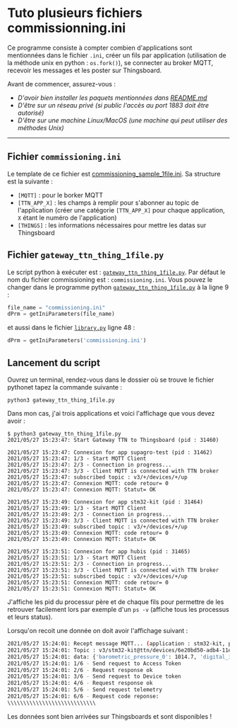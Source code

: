 # Tuto plusieurs fichiers commissionning.ini

Ce programme consiste à compter combien d'applications sont mentionnées dans le fichier `.ini`, créer un fils par application (utilisation de la méthode unix en python : `os.fork()`), se connecter au broker MQTT, recevoir les messages et les poster sur Thingsboard.

Avant de commencer, assurez-vous :
- *D'avoir bien installer les paquets mentionnées dans [README.md](https://github.com/GauthierBct/gateway-ttn-thingsboard-many-apps#installation-des-librairies)*
- *D'être sur un réseau privé (si public l'accès au port 1883 doit être autorisé)*
- *D'être sur une machine Linux/MacOS (une machine qui peut utiliser des méthodes Unix)*
---

## Fichier `commissioning.ini`
Le template de ce fichier est [commissioning_sample_1file.ini](https://github.com/GauthierBct/gateway-ttn-thingsboard-many-apps/blob/main/commissioning_sample_1file.ini). Sa structure est la suivante :
- `[MQTT]` : pour le borker MQTT
- `[TTN_APP_X]` : les champs à remplir pour s'abonner au topic de l'application (créer une catégorie `[TTN_APP_X]` pour chaque application, `X` étant le numéro de l'application)
- `[THINGS]` : les informations nécessaires pour mettre les datas sur Thingsboard

## Fichier `gateway_ttn_thing_1file.py`
Le script python à exécuter est : [`gateway_ttn_thing_1file.py`](https://github.com/GauthierBct/gateway-ttn-thingsboard-many-apps/blob/main/gateway_ttn_thing_1file.py). Par défaut le nom du fichier commissioning est : `commissioning.ini`. Vous pouvez le changer dans le programme python [`gateway_ttn_thing_1file.py`](https://github.com/GauthierBct/gateway-ttn-thingsboard-many-apps/blob/main/gateway_ttn_thing_1file.py) à la ligne 9 :
```python
file_name = "commissioning.ini"
dPrm = getIniParameters(file_name)
```
et aussi dans le fichier [`library.py`](https://github.com/GauthierBct/gateway-ttn-thingsboard-many-apps/blob/main/library.py) ligne 48 : 
```python
dPrm = getIniParameters('commissioning.ini')
```

## Lancement du script
Ouvrez un terminal, rendez-vous dans le dossier où se trouve le fichier pythonet tapez la commande suivante :
```shell
python3 gateway_ttn_thing_1file.py
```

Dans mon cas, j'ai trois applications et voici l'affichage que vous devez avoir :
```
$ python3 gateway_ttn_thing_1file.py
2021/05/27 15:23:47: Start Gateway TTN to Thingsboard (pid : 31460)

2021/05/27 15:23:47: Connexion for app supagro-test (pid : 31462)
2021/05/27 15:23:47: 1/3 - Start MQTT Client
2021/05/27 15:23:47: 2/3 - Connection in progress... 
2021/05/27 15:23:47: 3/3 - Client MQTT is connected with TTN broker
2021/05/27 15:23:47: subscribed topic : v3/+/devices/+/up
2021/05/27 15:23:47: Connexion MQTT: code retour= 0
2021/05/27 15:23:47: Connexion MQTT: Statut= OK

2021/05/27 15:23:49: Connexion for app stm32-kit (pid : 31464)
2021/05/27 15:23:49: 1/3 - Start MQTT Client
2021/05/27 15:23:49: 2/3 - Connection in progress... 
2021/05/27 15:23:49: 3/3 - Client MQTT is connected with TTN broker
2021/05/27 15:23:49: subscribed topic : v3/+/devices/+/up
2021/05/27 15:23:49: Connexion MQTT: code retour= 0
2021/05/27 15:23:49: Connexion MQTT: Statut= OK

2021/05/27 15:23:51: Connexion for app hubis (pid : 31465)
2021/05/27 15:23:51: 1/3 - Start MQTT Client
2021/05/27 15:23:51: 2/3 - Connection in progress... 
2021/05/27 15:23:51: 3/3 - Client MQTT is connected with TTN broker
2021/05/27 15:23:51: subscribed topic : v3/+/devices/+/up
2021/05/27 15:23:51: Connexion MQTT: code retour= 0
2021/05/27 15:23:51: Connexion MQTT: Statut= OK
```
J'affiche les pid du processur père et de chaque fils pour permettre de les retrouver facilement lors par exemple d'un `ps -v` (affiche tous les processus et leurs status).

Lorsqu'on recoit une donnée on doit avoir l'affichage suivant :
```bash
2021/05/27 15:24:01: Recept message MQTT... (application : stm32-kit, pid : 31464)
2021/05/27 15:24:01: Topic : v3/stm32-kit@ttn/devices/6e20bd50-adb4-11eb-a50e-312e6f60d0f2/up
2021/05/27 15:24:01: data: {'barometric_pressure_0': 1014.7, 'digital_in_3': 0, 'digital_out_4': 0, 'relative_humidity_2': 57, 'temperature_1': 23.9}
2021/05/27 15:24:01: 1/6 - Send request to Access Token
2021/05/27 15:24:01: 2/6 - Request response ok
2021/05/27 15:24:01: 3/6 - Send request to Device token
2021/05/27 15:24:01: 4/6 - Request response ok
2021/05/27 15:24:01: 5/6 - Send request telemetry
2021/05/27 15:24:01: 6/6 - Request code reponse:
\\\\\\\\\\\\\\\\\\\\\\\\\\\\
```
Les données sont bien arrivées sur Thingsboards et sont disponibles !
